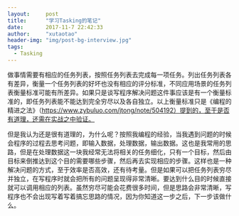 ```yaml
---
layout: 	post
title: 		"学习Tasking的笔记"
date: 		2017-11-7 22:42:33
author: 	"xutaotao"
header-img: "img/post-bg-interview.jpg"
tags:
  - Tasking
---
```


做事情需要有相应的任务列表，按照任务列表去完成每一项任务。列出任务列表各有差异，衡量一个任务列表的好坏也没有相应的评分标准，不同应用场景的任务列表衡量标准可能有所差异。如果只是谈写程序解决问题这件事应该是有一个衡量标准的，即任务列表能不能达到完全穷尽以及各自独立。以上衡量标准只是《编程的精进之法》（https://www.zybuluo.com/jtong/note/504192）提到的，至于是否有道理，还需在实战之中验证。<br/>

但是我认为还是很有道理的，为什么呢？按照我编程的经验，当我遇到问题的时候会程序的过程去思考问题，即输入数据，处理数据，输出数据。这也是我常用的思路，但是在处理数据这一块我经常无法将相关的任务细化，只有一个目标，然后由目标来倒推达到这个目的需要哪些步骤，然后再去实现相应的步骤。这样也是一种解决问题的方式，至于效率是否高效，还有待考量。但是如果可以把任务列表穷尽并独立，在写程序时就会把所有的问题呈现得非常清晰。要达到什么目的时候直接就可以调用相应的列表。虽然穷尽可能会花费很多时间，但是思路会非常清晰，写程序也不会出现写着写着搞忘思路的情况，因为你知道这一步之后，下一步该做什么。